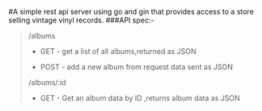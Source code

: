#A simple rest api server using go and gin that provides access to a store selling vintage vinyl records.
###API spec:-
>/albums
>
> - GET - get a list of all albums,returned as JSON
>
> - POST - add a new album from request data sent as JSON
>
>/albums/:id
>
> - GET - Get an album data by ID ,returns album data as JSON
